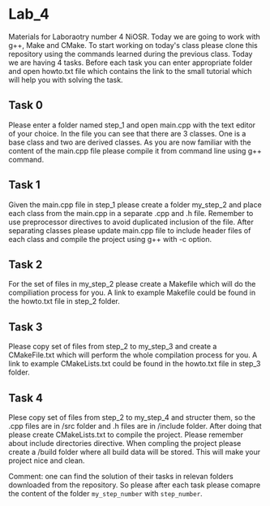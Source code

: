 # Lab_4
Materials for Laboraotry number 4 NiOSR. Today we are going to work with g++, Make and CMake. To start working  on today's class please clone this repository using the commands learned during the previous class. Today we are having 4 tasks. Before each task you can enter appropriate folder and open howto.txt file which contains the link to the small tutorial which will help you with solving the task.
## Task 0
Please enter a folder named step_1 and open main.cpp with the text editor of your choice. In the file you can see that there are 3 classes. One is a base class and two are derived classes. 
As you are now familiar with the content of the main.cpp file please compile it from command line using g++ command.
## Task 1
Given the main.cpp file in step_1 please create a folder my_step_2 and place each class from the main.cpp in a separate .cpp and .h file. Remember to use preprocessor directives to avoid duplicated inclusion of the file. After separating classes please update main.cpp file to include header files of each class and compile the project using g++ with -c option.
## Task 2
For the set of files in my_step_2 please create a Makefile which will do the compiliation process for you. A link to example Makefile could be found in the howto.txt file in step_2 folder. 
## Task 3
Please copy set of files from step_2 to my_step_3 and create a CMakeFile.txt which will perform the whole compilation process for you. A link to example CMakeLists.txt could be found in the howto.txt file in step_3 folder. 
## Task 4 
Plese copy set of files from step_2 to my_step_4 and structer them, so the .cpp files are in /src folder and .h files are in /include folder. After doing that please create CMakeLists.txt to compile the project. Please remember about include directories directive. When compling the project please create a /build folder where all build data will be stored. This will make your project nice and clean.

Comment: one can find the solution of their tasks in relevan folders downloaded from the repository. So please after each task please comapre the content of the folder `my_step_number` with `step_number`.

